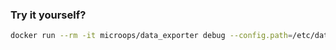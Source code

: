 ### Try it yourself?
```bash
docker run --rm -it microops/data_exporter debug --config.path=/etc/data_exporter/data_exporter.yaml
```